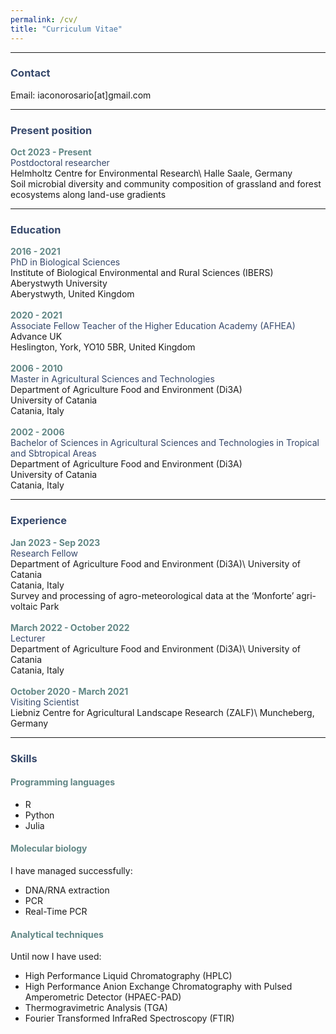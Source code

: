 ```yaml
---
permalink: /cv/
title: "Curriculum Vitae"
---
```


*** 

### <span style="color: #36486b;" >Contact</span> 
Email: iaconorosario[at]gmail.com

***

### <span style="color: #36486b;" >Present position</span>
**<span style="color: #618685;" >Oct 2023 - Present</span>**\
<span style="color: #36486b;" >Postdoctoral researcher</span>\
Helmholtz Centre for Environmental Research\ 
Halle Saale, Germany\
Soil microbial diversity and community composition of grassland and forest ecosystems along land-use gradients

***

### <span style="color: #36486b;" >Education</span> 
**<span style="color: #618685;" >2016 - 2021</span>**\
<span style="color: #36486b;" >PhD in Biological Sciences</span>\
Institute of Biological Environmental and Rural Sciences (IBERS)\
Aberystwyth University\
Aberystwyth, United Kingdom\
\
**<span style="color: #618685;" >2020 - 2021</span>**\
<span style="color: #36486b;" >Associate Fellow Teacher of the Higher Education Academy (AFHEA)</span>\
Advance UK\
Heslington, York, YO10 5BR, United Kingdom\
\
**<span style="color: #618685;" >2006 - 2010</span>**\
<span style="color: #36486b;" >Master in Agricultural Sciences and Technologies</span>\
Department of Agriculture Food and Environment (Di3A)\
University of Catania\
Catania, Italy\
\
**<span style="color: #618685;" >2002 - 2006</span>**\
<span style="color: #36486b;" >Bachelor of Sciences in Agricultural Sciences and Technologies in Tropical and Sbtropical Areas</span>\
Department of Agriculture Food and Environment (Di3A)\
University of Catania\
Catania, Italy

***

### <span style="color: #36486b;" >Experience</span>
**<span style="color: #618685;" >Jan 2023 - Sep 2023</span>**\
<span style="color: #36486b;" >Research Fellow</span>\
Department of Agriculture Food and Environment (Di3A)\ 
University of Catania\
Catania, Italy\
Survey and processing of agro-meteorological data at the ‘Monforte’ agri-voltaic Park\
\
**<span style="color: #618685;" >March 2022 - October 2022</span>**\
<span style="color: #36486b;" >Lecturer</span>\
Department of Agriculture Food and Environment (Di3A)\ 
University of Catania\
Catania, Italy\
\
**<span style="color: #618685;" >October 2020 - March 2021 </span>**\
<span style="color: #36486b;" >Visiting Scientist</span>\
Liebniz Centre for Agricultural Landscape Research (ZALF)\ 
Muncheberg, Germany

***

### <span style="color: #36486b;" >Skills</span>
#### <span style="color: #618685;" >Programming languages</span>
* R 
* Python
* Julia

#### <span style="color: #618685;" >Molecular biology</span>
I have managed successfully:
* DNA/RNA extraction
* PCR
* Real-Time PCR

#### <span style="color: #618685;" >Analytical techniques</span>
Until now I have used:
* High Performance Liquid Chromatography (HPLC)
* High Performance Anion Exchange Chromatography with Pulsed Amperometric Detector (HPAEC-PAD) 
* Thermogravimetric Analysis (TGA)
* Fourier Transformed InfraRed Spectroscopy (FTIR)
